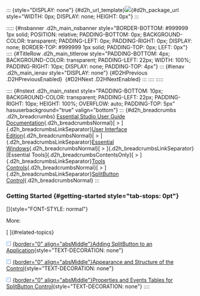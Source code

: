 ::: {style="DISPLAY: none"}
[](ms-xhelp:///?Id=d2h_url_template){#d2h_url_template}![](!package_url!){#d2h_package_url style="WIDTH: 0px; DISPLAY: none; HEIGHT: 0px"}
:::

::::: {#nsbanner .d2h_main_nsbanner style="BORDER-BOTTOM: #999999 1px solid; POSITION: relative; PADDING-BOTTOM: 0px; BACKGROUND-COLOR: transparent; PADDING-LEFT: 0px; PADDING-RIGHT: 0px; DISPLAY: none; BORDER-TOP: #999999 1px solid; PADDING-TOP: 0px; LEFT: 0px"}
:::: {#TitleRow .d2h_main_titlerow style="PADDING-BOTTOM: 4px; BACKGROUND-COLOR: transparent; PADDING-LEFT: 22px; WIDTH: 100%; PADDING-RIGHT: 10px; DISPLAY: none; PADDING-TOP: 4px"}
::: {#ienav .d2h_main_ienav style="DISPLAY: none"}
[](ms-xhelp:///?Id=514450ca-fc80-414f-b3ef-aaa4d8754d0e){#D2HPrevious .D2HPreviousEnabled}  [](ms-xhelp:///?Id=42ef6f9a-2878-42c7-a5c7-5c57775dcd8e){#D2HNext .D2HNextEnabled}
:::
::::
:::::

:::: {#nstext .d2h_main_nstext style="PADDING-BOTTOM: 10px; BACKGROUND-COLOR: transparent; PADDING-LEFT: 22px; PADDING-RIGHT: 10px; HEIGHT: 100%; OVERFLOW: auto; PADDING-TOP: 5px" hasuserbackground="true" valign="bottom"}
::: {#d2h_breadcrumbs .d2h_breadcrumbs}
[Essential Studio User Guide Documentation](ms-xhelp:///?Id=12457748-09e3-4d74-a240-8e049cedf030){.d2h_breadcrumbsNormal}[ \> ]{.d2h_breadcrumbsLinkSeparator}[User Interface Edition](ms-xhelp:///?Id=c29296b7-531c-413b-a0ec-488ca1f7f669){.d2h_breadcrumbsNormal}[ \> ]{.d2h_breadcrumbsLinkSeparator}[Essential Windows](ms-xhelp:///?Id=e60759d8-47a4-4570-9d7a-16a68d63f2ea){.d2h_breadcrumbsNormal}[ \> ]{.d2h_breadcrumbsLinkSeparator}[Essential Tools]{.d2h_breadcrumbsContentsOnly}[ \> ]{.d2h_breadcrumbsLinkSeparator}[Tools Controls](ms-xhelp:///?Id=13c3c4f4-9d16-4b69-93f2-7e98eec67452){.d2h_breadcrumbsNormal}[ \> ]{.d2h_breadcrumbsLinkSeparator}[SplitButton Control](ms-xhelp:///?Id=514450ca-fc80-414f-b3ef-aaa4d8754d0e){.d2h_breadcrumbsNormal}
:::

### Getting Started {#getting-started style="tab-stops: 0pt"}

[]{style="FONT-STYLE: normal"} 

More:

[ ]{#related-topics}

[![](button.gif){border="0" align="absMiddle"}Adding SplitButton to an Application](ms-xhelp:///?Id=69e6ef18-e083-4594-bef2-ef7c6e22728e){style="TEXT-DECORATION: none"}

[![](button.gif){border="0" align="absMiddle"}Appearance and Structure of the Control](ms-xhelp:///?Id=278d4507-0f05-40ff-a692-e2b18b416520){style="TEXT-DECORATION: none"}

[![](button.gif){border="0" align="absMiddle"}Properties and Events Tables for SplitButton Control](ms-xhelp:///?Id=08ef0ae9-69cc-41cb-9b1e-d1d4432f64ea){style="TEXT-DECORATION: none"}
::::
